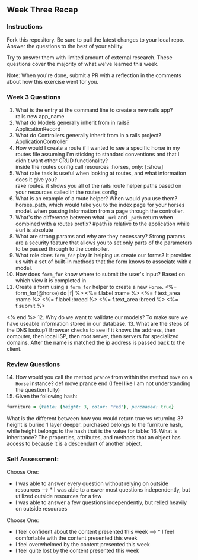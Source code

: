 ## Week Three Recap

### Instructions
Fork this repository. Be sure to pull the latest changes to your local repo. Answer the questions to the best of your ability.

Try to answer them with limited amount of external research. These questions cover the majority of what we've learned this week.

Note: When you're done, submit a PR with a reflection in the comments about how this exercise went for you.

### Week 3 Questions

1. What is the entry at the command line to create a new rails app?  
  rails new app_name  
2. What do Models generally inherit from in rails?  
  ApplicationRecord  
3. What do Controllers generally inherit from in a rails project?  
  ApplicationController
4. How would I create a route if I wanted to see a specific horse in my routes file assuming I'm sticking to standard conventions and that I didn't want other CRUD functionality?  
inside the routes config call
  resources :horses, only: [:show]
5. What rake task is useful when looking at routes, and what information does it give you?  
  rake routes. it shows you all of the rails route helper paths based on your resources called in the routes config
6. What is an example of a route helper? When would you use them?
horses_path, which would take you to the index page for your horses model. when passing information from a page through the controller.
7. What's the difference between what `_url` and `_path` return when combined with a routes prefix?
  #path is relative to the application while #url is absolute
8. What are strong params and why are they necessary?
  Strong params are a security feature that allows you to set only parts of the parameters to be passed through to the controller.  
9. What role does `form_for` play in helping us create our forms?
  It provides us with a set of built-in methods that the form knows to associate with a model.
10. How does `form_for` know where to submit the user's input?
  Based on which view it is completed in
11. Create a form using a `form_for` helper to create a new `Horse`.
  <%= form_for(@horse) do |f| %>
    <%= f.label :name %>
    <%= f.text_area :name %>
    <%= f.label :breed %>
    <%= f.text_area :breed %>
    <%= f.submit %>

  <% end %>
12. Why do we want to validate our models?
  To make sure we have useable information stored in our database.
13. What are the steps of the DNS lookup?
  Browser checks to see if it knows the address, then computer, then local ISP, then root server, then servers for specialized domains. After the name is matched the ip address is passed back to the client.


### Review Questions
14. How would you call the method `prance` from within the method `move` on a `Horse` instance?
  def move
    prance
  end
  (I feel like I am not understanding the question fully)
15. Given the following hash:

```ruby
furniture = {table: {height: 3, color: "red"}, purchased: true}
```
What is the different between how you would return true vs returning 3?  
height is buried 1 layer deeper. purchased belongs to the furniture hash, while height belongs to the hash that is the value for table:
16. What is inheritance?
The properties, attributes, and methods that an object has access to because it is a descendant of another object.

### Self Assessment:
Choose One:
* I was able to answer every question without relying on outside resources
--> * I was able to answer most questions independently, but utilized outside resources for a few
* I was able to answer a few questions independently, but relied heavily on outside resources

Choose One:
* I feel confident about the content presented this week
--> * I feel comfortable with the content presented this week
* I feel overwhelmed by the content presented this week
* I feel quite lost by the content presented this week
